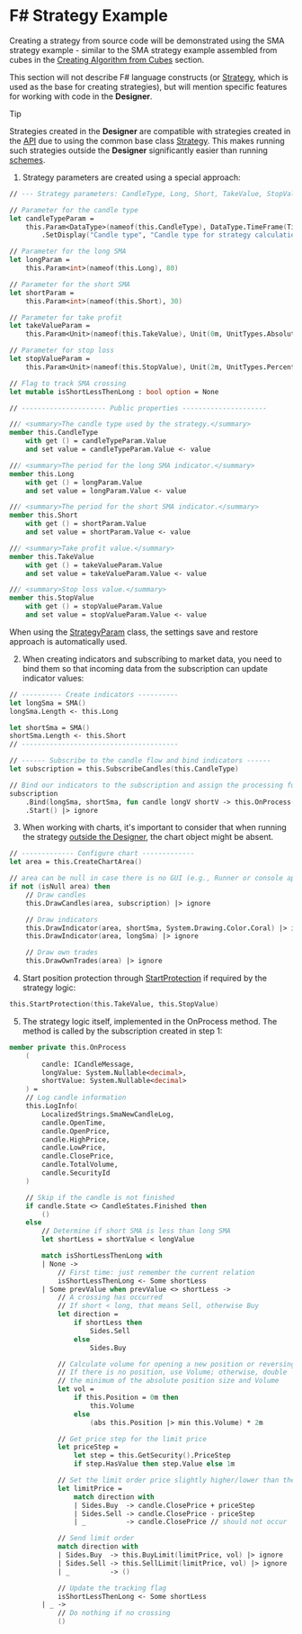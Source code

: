# F# Strategy Example

Creating a strategy from source code will be demonstrated using the SMA strategy example - similar to the SMA strategy example assembled from cubes in the [Creating Algorithm from Cubes](../../using_visual_designer/first_strategy.md) section.

This section will not describe F# language constructs (or [Strategy](../../../../api/strategies.md), which is used as the base for creating strategies), but will mention specific features for working with code in the **Designer**.

> [!TIP]
> Strategies created in the **Designer** are compatible with strategies created in the [API](../../../../api.md) due to using the common base class [Strategy](../../../../api/strategies.md). This makes running such strategies outside the **Designer** significantly easier than running [schemes](../../../live_execution/running_strategies_outside_of_designer.md).

1. Strategy parameters are created using a special approach:

```fsharp
// --- Strategy parameters: CandleType, Long, Short, TakeValue, StopValue ---

// Parameter for the candle type
let candleTypeParam =
	this.Param<DataType>(nameof(this.CandleType), DataType.TimeFrame(TimeSpan.FromMinutes 1.0))
		.SetDisplay("Candle type", "Candle type for strategy calculation.", "General")

// Parameter for the long SMA
let longParam =
	this.Param<int>(nameof(this.Long), 80)

// Parameter for the short SMA
let shortParam =
	this.Param<int>(nameof(this.Short), 30)

// Parameter for take profit
let takeValueParam =
	this.Param<Unit>(nameof(this.TakeValue), Unit(0m, UnitTypes.Absolute))

// Parameter for stop loss
let stopValueParam =
	this.Param<Unit>(nameof(this.StopValue), Unit(2m, UnitTypes.Percent))

// Flag to track SMA crossing
let mutable isShortLessThenLong : bool option = None

// --------------------- Public properties ---------------------

/// <summary>The candle type used by the strategy.</summary>
member this.CandleType
	with get () = candleTypeParam.Value
	and set value = candleTypeParam.Value <- value

/// <summary>The period for the long SMA indicator.</summary>
member this.Long
	with get () = longParam.Value
	and set value = longParam.Value <- value

/// <summary>The period for the short SMA indicator.</summary>
member this.Short
	with get () = shortParam.Value
	and set value = shortParam.Value <- value

/// <summary>Take profit value.</summary>
member this.TakeValue
	with get () = takeValueParam.Value
	and set value = takeValueParam.Value <- value

/// <summary>Stop loss value.</summary>
member this.StopValue
	with get () = stopValueParam.Value
	and set value = stopValueParam.Value <- value
```

When using the [StrategyParam](xref:StockSharp.Algo.Strategies.StrategyParam`1) class, the settings save and restore approach is automatically used.

2. When creating indicators and subscribing to market data, you need to bind them so that incoming data from the subscription can update indicator values:

```fsharp
// ---------- Create indicators ----------
let longSma = SMA()
longSma.Length <- this.Long

let shortSma = SMA()
shortSma.Length <- this.Short
// ---------------------------------------

// ------ Subscribe to the candle flow and bind indicators ------
let subscription = this.SubscribeCandles(this.CandleType)

// Bind our indicators to the subscription and assign the processing function
subscription
	.Bind(longSma, shortSma, fun candle longV shortV -> this.OnProcess(candle, longV, shortV))
	.Start() |> ignore
```

3. When working with charts, it's important to consider that when running the strategy [outside the Designer](../../../live_execution/running_strategies_outside_of_designer.md), the chart object might be absent.

```fsharp
// ------------- Configure chart -------------
let area = this.CreateChartArea()

// area can be null in case there is no GUI (e.g., Runner or console app)
if not (isNull area) then
	// Draw candles
	this.DrawCandles(area, subscription) |> ignore

	// Draw indicators
	this.DrawIndicator(area, shortSma, System.Drawing.Color.Coral) |> ignore
	this.DrawIndicator(area, longSma) |> ignore

	// Draw own trades
	this.DrawOwnTrades(area) |> ignore
```

4. Start position protection through [StartProtection](xref:StockSharp.Algo.Strategies.Strategy.StartProtection(StockSharp.Messages.Unit,StockSharp.Messages.Unit,System.Boolean,System.Nullable{System.TimeSpan},System.Nullable{System.TimeSpan},System.Boolean)) if required by the strategy logic:

```fsharp
this.StartProtection(this.TakeValue, this.StopValue)
```

5. The strategy logic itself, implemented in the OnProcess method. The method is called by the subscription created in step 1:

```fsharp
member private this.OnProcess
	(
		candle: ICandleMessage,
		longValue: System.Nullable<decimal>,
		shortValue: System.Nullable<decimal>
	) =
	// Log candle information
	this.LogInfo(
		LocalizedStrings.SmaNewCandleLog,
		candle.OpenTime,
		candle.OpenPrice,
		candle.HighPrice,
		candle.LowPrice,
		candle.ClosePrice,
		candle.TotalVolume,
		candle.SecurityId
	)

	// Skip if the candle is not finished
	if candle.State <> CandleStates.Finished then
		()
	else
		// Determine if short SMA is less than long SMA
		let shortLess = shortValue < longValue

		match isShortLessThenLong with
		| None ->
			// First time: just remember the current relation
			isShortLessThenLong <- Some shortLess
		| Some prevValue when prevValue <> shortLess ->
			// A crossing has occurred
			// If short < long, that means Sell, otherwise Buy
			let direction =
				if shortLess then
					Sides.Sell
				else
					Sides.Buy

			// Calculate volume for opening a new position or reversing
			// If there is no position, use Volume; otherwise, double
			// the minimum of the absolute position size and Volume
			let vol =
				if this.Position = 0m then
					this.Volume
				else
					(abs this.Position |> min this.Volume) * 2m

			// Get price step for the limit price
			let priceStep =
				let step = this.GetSecurity().PriceStep
				if step.HasValue then step.Value else 1m

			// Set the limit order price slightly higher/lower than the current close price
			let limitPrice =
				match direction with
				| Sides.Buy  -> candle.ClosePrice + priceStep
				| Sides.Sell -> candle.ClosePrice - priceStep
				| _          -> candle.ClosePrice // should not occur

			// Send limit order
			match direction with
			| Sides.Buy  -> this.BuyLimit(limitPrice, vol) |> ignore
			| Sides.Sell -> this.SellLimit(limitPrice, vol) |> ignore
			| _          -> ()

			// Update the tracking flag
			isShortLessThenLong <- Some shortLess
		| _ ->
			// Do nothing if no crossing
			()
```